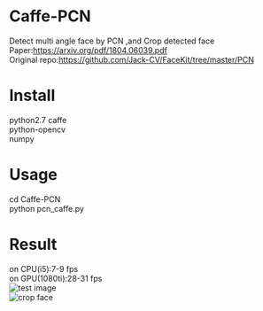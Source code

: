 # Caffe-PCN
Detect multi angle face by PCN ,and Crop detected face  
Paper:https://arxiv.org/pdf/1804.06039.pdf  
Original repo:https://github.com/Jack-CV/FaceKit/tree/master/PCN
# Install 
python2.7
caffe  
python-opencv  
numpy
# Usage
cd Caffe-PCN  
python pcn_caffe.py  
# Result
on CPU(i5):7-9 fps  
on GPU(1080ti):28-31 fps  
![test image](https://github.com/daixiangzi/Caffe-PCN/blob/master/results/test.jpg)  
![crop face](https://github.com/daixiangzi/Caffe-PCN/blob/master/results/crop.jpg)  

